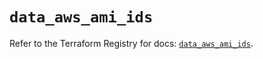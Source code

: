 # `data_aws_ami_ids`

Refer to the Terraform Registry for docs: [`data_aws_ami_ids`](https://registry.terraform.io/providers/hashicorp/aws/6.12.0/docs/data-sources/ami_ids).
